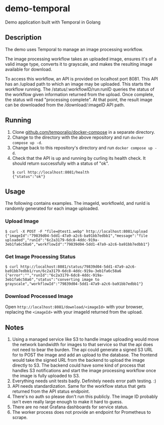 # demo-temporal

Demo application built with Temporal in Golang

## Description

The demo uses Temporal to manage an image processing workflow.

The image processing workflow takes an uploaded image, ensures it's of a
valid image type, converts it to grayscale, and makes the resulting image
available for download.

To access this workflow, an API is provided on localhost port 8081. This
API has an /upload path to which an image may be uploaded. This starts the
workflow running. The /status/:workflowID/run:runID queries the status of
the workflow given information returned from the upload. Once complete,
the status will read "processing complete". At that point, the result image
can be downloaded from the /download/:imageID API path.

## Running

1. Clone [github.com/temporalio/docker-compose](https://github.com/temporalio/docker-compose) in a separate directory.
2. Change to the directory with the above repository and run `docker compose up -d`.
3. Change back to this repository's directory and run `docker compose up -d`.
4. Check that the API is up and running by curling its health check.
   It should return successfully with a status of "ok".
   ```
   $ curl http://localhost:8081/health
   {"status":"ok"}
   ```

## Usage

The following contains examples. The imageId, workflowId, and runId is 
randomly generated for each image uploaded.

### Upload Image

```
$ curl -X POST -F "file=@test1.webp" http://localhost:8081/upload
{"imageId":"79839d04-5dd1-47a9-a2c6-ba91bb7edbb1","message":"file uploaded","runId":"6c2a3179-6dc8-4ddc-919a-3eb1fa6c58a6","workflowId":"79839d04-5dd1-47a9-a2c6-ba91bb7edbb1"}
```

### Get Image Processing Status

```
$ curl http://localhost:8081/status/79839d04-5dd1-47a9-a2c6-ba91bb7edbb1/run/6c2a3179-6dc8-4ddc-919a-3eb1fa6c58a6
{"error":"","runId":"6c2a3179-6dc8-4ddc-919a-3eb1fa6c58a6","status":"converting image to grayscale","workflowId":"79839d04-5dd1-47a9-a2c6-ba91bb7edbb1"}
```

### Download Processed Image

Open `http://localhost:8081/download/<imageId>` with your browser, replacing the `<imageId>` with your imageId returned from the upload.

## Notes

1. Using a managed service like S3 to handle image uploading would move the
   network bandwidth for images to that service so that the api does not
   need to bear the burden. The api could generate a signed S3 URL for to
   POST the image and add an upload to the database. The frontend would take
   the signed URL from the backend to upload the image directly to S3. The 
   backend could have some kind of process that handles S3 notifications and
   start the image processing workflow once the image is fully uploaded to S3.
2. Everything needs unit tests badly. Definitely needs error path testing. :)
3. API needs standardization. Same for the workflow status that gets returned
   from the API status endpoint.
4. There's no auth so please don't run this publicly. The image ID probably 
   isn't even really large enough to make it hard to guess.
5. There are no neat Grafana dashboards for service status.
6. The worker process does not provide an endpoint for Prometheus to scrape.
